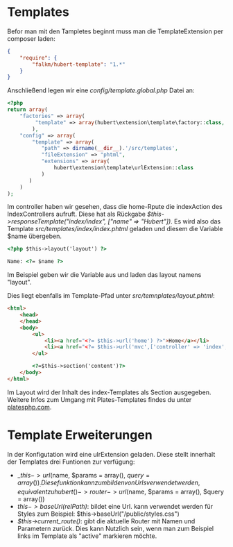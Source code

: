 # Templates

Befor man mit den Tampletes beginnt muss man die TemplateExtension per composer laden:
```json
{
    "require": {
        "falkm/hubert-template": "1.*"
    }
}
```


Anschließend legen wir eine _config/template.global.php_ Datei an:
```php
<?php
return array(
    "factories" => array(
         "template" => array(hubert\extension\template\factory::class, 'get')
        ), 
    "config" => array(
        "template" => array(
           "path" => dirname(__dir__).'/src/templates',
           "fileExtension" => "phtml",
           "extensions" => array(
               hubert\extension\template\urlExtension::class
           )
       )
    )
);
```

Im controller haben wir gesehen, dass die home-Rpute die indexAction des IndexControllers aufruft.
Diese hat als Rückgabe _$this->responseTemplate("index/index", ["name" => "Hubert"])_.
Es wird also das Template _src/templates/index/index.phtml_ geladen und diesem die Variable $name übergeben.

```html
<?php $this->layout('layout') ?>

Name: <?= $name ?>

```

Im Beispiel geben wir die Variable aus und laden das layout namens "layout".

Dies liegt ebenfalls im Template-Pfad unter _src/temnplates/layout.phtml_:
```html
<html>
    <head>
    </head>
    <body>
        <ul>
            <li><a href="<?= $this->url('home') ?>">Home</a></li>
            <li><a href="<?= $this->url('mvc',['controller' => 'index', 'action' => 'redirect']) ?>">Redirect Home</a></li>
        </ul>

        <?=$this->section('content')?>
    </body>
</html>
```

Im Layout wird der Inhalt des index-Templates als Section ausgegeben.
Weitere Infos zum Umgang mit Plates-Templates findes du unter [platesphp.com](http://platesphp.com).

# Template Erweiterungen

In der Konfigutation wird eine ulrExtension geladen. Diese stellt innerhalt der Templates drei Funtionen zur verfügung:
- _$this->url($name, $params = array(), $query = array())_: Diese funktion kann zum bilden von Urls verwendet werden, equivalent zu hubert()->router->url($name, $params = array(), $query = array())
- _$this->baseUrl($relPath)_: bildet eine Url. kann verwendet werden für Styles zum Beispiel: $this->baseUrl("/public/styles.css")
- _$this->current\_route()_: gibt die aktuelle Router mit Namen und Parametern zurück. Dies kann Nutzlich sein, wenn man zum Beispiel links im Template als "active" markieren möchte.